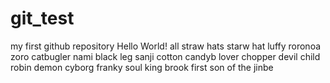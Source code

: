 # git_test
my first github repository
Hello World!
all straw hats 
starw hat luffy
roronoa zoro
catbugler nami
black leg sanji
cotton candyb lover chopper
devil child robin
demon cyborg franky
soul king brook
first son of the jinbe
